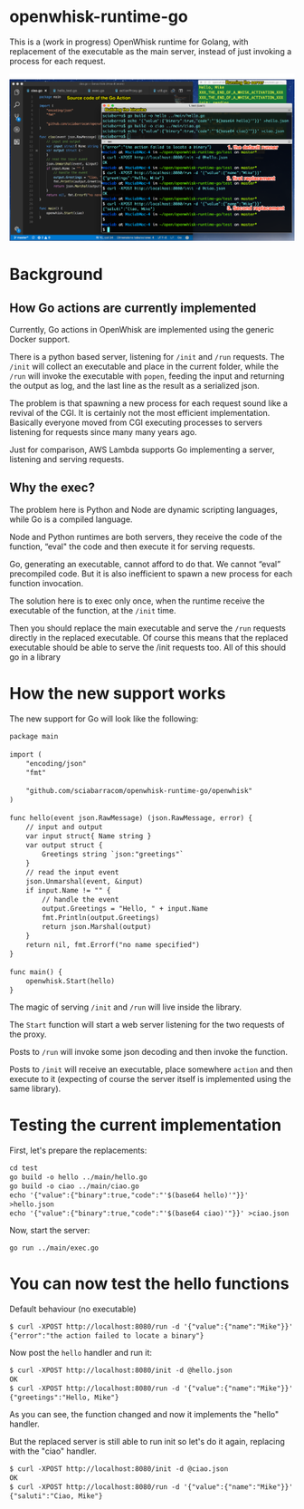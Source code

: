 # openwhisk-runtime-go

This is a (work in progress) OpenWhisk runtime for  Golang,  with replacement of the executable as the main server, instead of just invoking a process for each request.

![demo](./demo.png)

# Background

## How Go actions are currently implemented

Currently, Go actions in OpenWhisk are implemented using the generic Docker support. 

There is a python based server, listening for `/init` and `/run` requests. The `/init` will collect an executable and place in the current folder, while the `/run` will invoke the executable with `popen`, feeding the input and returning the output as log, and the last line as the result as a serialized json.

The problem is that spawning a new process for each request sound like a revival of the CGI.  It is certainly not the most efficient implementation.  Basically everyone moved from CGI executing processes to servers listening for requests since many many years ago.

Just for comparison, AWS Lambda supports Go implementing a server, listening and serving requests. 

## Why the exec?

The problem here is Python and Node are dynamic scripting languages, while Go is a compiled language.

Node and Python runtimes are both  servers, they receive the code of the function, “eval" the code and then execute it for serving requests. 

Go, generating an executable, cannot afford to do that. We cannot “eval” precompiled code. But it is also inefficient to spawn a new process for each function invocation. 

The solution here is to exec only once, when the runtime receive the executable of the function, at the `/init` time. 

Then you should replace the main executable and  serve the `/run` requests directly in the replaced executable. Of course this means that the replaced executable should be able to serve the /init requests too. All of this should go in a library

# How the new support works

The new support for Go will look like the following:

```
package main

import (
	"encoding/json"
	"fmt"

	"github.com/sciabarracom/openwhisk-runtime-go/openwhisk"
)

func hello(event json.RawMessage) (json.RawMessage, error) {
	// input and output
	var input struct{ Name string }
	var output struct {
		Greetings string `json:"greetings"`
	}
	// read the input event
	json.Unmarshal(event, &input)
	if input.Name != "" {
		// handle the event
		output.Greetings = "Hello, " + input.Name
		fmt.Println(output.Greetings)
		return json.Marshal(output)
	}
	return nil, fmt.Errorf("no name specified")
}

func main() {
	openwhisk.Start(hello)
}
```

The magic of serving `/init` and `/run` will live inside the library.

The `Start` function will start a web server listening for  the two requests of the proxy.

Posts to `/run` will invoke some json decoding  and then invoke the function.

Posts to `/init` will receive an executable, place somewhere `action` and then execute to it (expecting of course the server itself is implemented using the same library).  

# Testing the current implementation

First, let's prepare the replacements:

```
cd test
go build -o hello ../main/hello.go
go build -o ciao ../main/ciao.go
echo '{"value":{"binary":true,"code":"'$(base64 hello)'"}}' >hello.json
echo '{"value":{"binary":true,"code":"'$(base64 ciao)'"}}' >ciao.json
```

Now, start the server:

```
go run ../main/exec.go
```

# You can now test the hello functions

Default behaviour (no executable)

```
$ curl -XPOST http://localhost:8080/run -d '{"value":{"name":"Mike"}}'
{"error":"the action failed to locate a binary"}
```

Now post the `hello` handler and run it:

```
$ curl -XPOST http://localhost:8080/init -d @hello.json
OK
$ curl -XPOST http://localhost:8080/run -d '{"value":{"name":"Mike"}}'
{"greetings":"Hello, Mike"}
```

As you can see, the function changed and now it implements the "hello" handler.

But the replaced server is still able to run init so let's do it again, replacing with the "ciao" handler.


```
$ curl -XPOST http://localhost:8080/init -d @ciao.json
OK
$ curl -XPOST http://localhost:8080/run -d '{"value":{"name":"Mike"}}'
{"saluti":"Ciao, Mike"}
```



